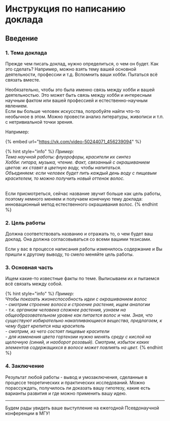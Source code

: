 # Инструкция по написанию доклада

## Введение

### **1. Тема доклада**

Прежде чем писать доклад, нужно определиться, о чем он будет. Как это сделать? Например, можно взять тему вашей основной деятельности, профессии и т.д. Вспомнить ваши хобби. Пытаться всё связать вместе.

Необязательно, чтобы это была именно связь между хобби и вашей деятельностью. Это может быть связь между хобби и интересным научным фактом или вашей профессией и естественно-научным явлением.\
Если вы больше человек искусства, попробуйте найти что-то необычное в этом. Можно провести анализ литературы, живописи и т.п. с нетривиальной точки зрения.

Например:

{% embed url="https://vk.com/video-50244071_456239094" %}

{% hint style="info" %}
_Пример:_\
_Тема научной работы: флуорофоры, красители их синтез_\
_Хобби: гитара, музыка, чтение. Факт, связанный с окрашиванием цветов: их ставят в цветную воду, чтобы напитаться._\
_Объединяем: если человек будет пить каждый день воду с пищевым красителем, то можно получить новый оттенок волос._

\
Если присмотреться, сейчас название звучит больше как цель работы, поэтому немного меняем и получаем конечную тему доклада: инновационный метод естественного окрашивания волос.
{% endhint %}

### **2. Цель работы**

Должна соответствовать названию и отражать то, о чем будет ваш доклад. Она должна согласовываться со всеми вашими тезисами.

Если у вас в процессе написания работы изменилось содержание и Вы пришли к другому выводу, то смело меняйте цель работы.

### **3. Основная часть**

Ищем какие-то известные факты по теме. Выписываем их и пытаемся всё связать между собой.

{% hint style="info" %}
_Пример:_\
_Чтобы показать жизнеспособность идеи с окрашиванием волос_\
_- смотрим строение волоса и строение растения, ищем аналогии_\
_- т.к. организм человека сложнее растения, узнаем на общеобразовательном уровне как питается волос и чем. Зная, что существуют избирательно накапливающиеся вещества, предлагаем, к чему будет крепится наш краситель_\
_- смотрим, из чего состоят пищевые красители_\
_- для изменения цвета гортензии нужно менять среду с кислой на щелочную (синий, и наоборот розовый). Смотрим, избыток каких элементов содержащихся в волосе может повлиять на цвет._
{% endhint %}

### **4. Заключение**

Результат любой работы - вывод и умозаключения, сделанные в процессе теоретических и практических исследований. Можно порассуждать, получилось ли доказать вашу гипотезу, какие есть варианты развития и где можно применить вашу идею.

***

Будем рады увидеть ваше выступление на ежегодной Псевдонаучной конференции в МГУ!
